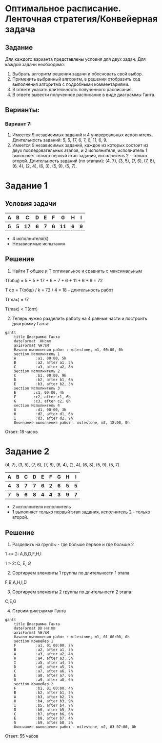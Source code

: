 # Оптимальное расписание. Ленточная стратегия/Конвейерная задача
## Задание
Для каждого варианта представлены условия для двух задач. Для каждой задачи необходимо: 
1. Выбрать алгоритм решения задачи и обосновать свой выбор.
2. Применить выбранный алгоритм, в решении отобразить ход выполнения алгоритма с подробными комментариями.
3. В ответе указать длительность полученного расписания.
4. В ответе вывести полученное расписание в виде диаграммы Ганта.

## Варианты:

### Вариант 7:
1. Имеется 9 независимых заданий и 4 универсальных исполнителя. Длительность заданий: 5, 5, 17, 6, 7, 6, 11, 6, 9.
2. Имеется 9 независимых заданий, каждое из которых состоит из двух последовательных этапов, и 2 исполнителя, исполнитель 1 выполняет только первый этап задания, исполнитель 2 - только второй. Длительность заданий (по этапам): (4, 7), (3, 5), (7, 6), (7, 8), (6, 4), (2, 4), (6, 3), (5, 9), (5, 7).

# Задание 1

## Условия задачи



<table>
    <tr>
        <th>A</th>
        <th>B</th>
        <th>C</th>
         <th>D</th>
         <th>E</th>
         <th>F</th>
         <th>G</th>
         <th>H</th>
         <th>I</th>
    </tr>
    <tr>
        <th>5</th>
        <th>5</th>
        <th>17</th>
         <th>6</th>
         <th>7</th>
         <th>6</th>
         <th>11</th>
         <th>6</th>
         <th>9</th>
    </tr>
</table>

- 4 исполнителя(k)
- Независимые испытания

## Решение 

1. Найти Т общее и T оптимальное и сравнить с максимальным

T(общ) = 5 +  5 + 17 + 6 + 7 + 6 + 11 + 6 + 9 = 72

T ср = T(общ) / k = 72 / 4 = 18 - длительность работ

T(max) =  17 

T(max) < T(опт)

2. Теперь нужно разделить работу на 4 равные части и построить диаграмму Ганта

```mermaid
gantt
    title Диаграмма Ганта 
    dateFormat  HH:mm    
    axisFormat %H:%M
    Начало выполнения работ : milestone, m1, 00:00, 0h
    section Исполнитель 1
    A         :a1, 00:00, 5h
    B         :a2, after a1, 5h
    C         :a3, after a2, 8h
    section Исполнитель 2
    C         :b1, 00:00, 9h
    D         :b2, after b1, 6h
    E         :b3, after b2, 3h
    section Исполнитель 3
    E        :c1, 00:00, 4h
    F        :c2, after c1, 6h
    G        :c3, after c2, 8h
    section Исполнитель 4
    G         :d1, 00:00, 3h
    H         :d2, after d1, 6h
    I         :d3, after d2, 9h
    Окончание выполнения работ : milestone, m2, 18:00, 0h
```

Ответ: 18 часов

# Задание 2

(4, 7), (3, 5), (7, 6), (7, 8), (6, 4), (2, 4), (6, 3), (5, 9), (5, 7).

<table>
    <tr>
        <th>A</th>
        <th>B</th>
        <th>C</th>
         <th>D</th>
         <th>E</th>
         <th>F</th>
         <th>G</th>
         <th>H</th>
         <th>I</th>
    </tr>
    <tr>
        <th>4</th>
        <th>3</th>
        <th>7</th>
         <th>7</th>
         <th>6</th>
         <th>2</th>
         <th>6</th>
         <th>5</th>
         <th>5</th>
    </tr>
<tr>
        <th>7</th>
        <th>5</th>
        <th>6</th>
         <th>8</th>
         <th>4</th>
         <th>4</th>
         <th>3</th>
         <th>9</th>
         <th>7</th>
    </tr>
</table>

-  2 исполнителя исполнитель
- 1 выполняет только первый этап задания, исполнитель 2 - только второй.

## Решение 

1. Разделить на группы - где больше первое и где больше 2

1 <= 2: A,B,D,F,H,I

1 > 2: C, E, G 

2. Сортируем элементы 1 группы по длительности 1 этапа

F,B,A,H,I,D

3. Сортируем элементы 2 группы по длительности 2 этапа

C,E,G

4. Строим диаграмму Ганта

```mermaid
gantt
    title Диаграмма Ганта 
    dateFormat DD HH:mm    
    axisFormat %H:%M
    Начало выполнения работ : milestone, m1, 01 00:00, 0h
    section Конвейер 1
    F         :a1, 01 00:00, 2h
    B         :a2, after a1, 3h
    A         :a3, after a2, 4h
    H         :a4, after a3, 5h
    I         :a5, after a4, 5h
    D         :a6, after a5, 7h
    C         :a7, after a6, 7h
    E         :a8, after a7, 6h
    G         :a9, after a8, 6h
    section Конвейер 2
    F         :b1, 01 00:00, 4h
    B         :b2, after b1, 5h
    A         :b3, after b2, 7h
    H         :b4, after b3, 9h
    I         :b5, after b4, 7h
    D         :b6, after b5, 8h
    C         :b7, after b6, 6h
    E         :b8, after b7, 4h
    G         :b9, after b8, 3h
    Окончание выполнения работ : milestone, m2, 03 07:00, 0h
```
Ответ: 55 часов